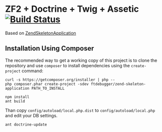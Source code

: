 ZF2 + Doctrine + Twig + Assetic [![Build Status](https://travis-ci.org/ftdebugger/ZendSkeletonApplication.png?branch=master)](https://travis-ci.org/ftdebugger/ZendSkeletonApplication)
===============================

Based on [ZendSkeletonApplication](https://github.com/zendframework/ZendSkeletonApplication)


Installation Using Composer
---------------------------

The recommended way to get a working copy of this project is to clone the repository
and use `composer` to install dependencies using the `create-project` command:

    curl -s https://getcomposer.org/installer | php --
    php composer.phar create-project -sdev ftdebugger/zend-skeleton-application PATH_TO_INSTALL

    npm install
    ant build

Than copy `config/autoload/local.php.dist` to `config/autoload/local.php` and edit your DB settings.

    ant doctrine-update